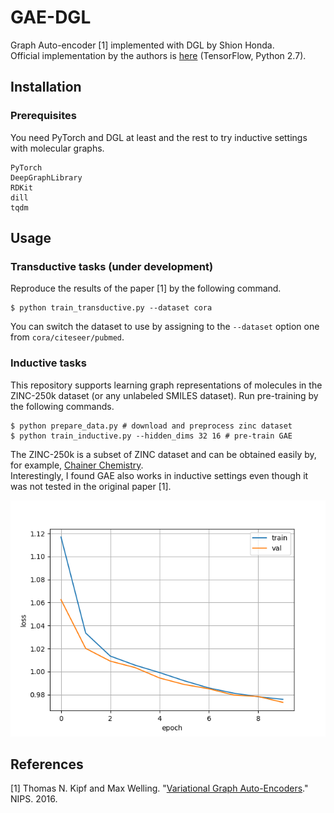 # GAE-DGL
Graph Auto-encoder [1] implemented with DGL by Shion Honda.  
Official implementation by the authors is [here](https://github.com/tkipf/gae) (TensorFlow, Python 2.7).

## Installation
### Prerequisites
You need PyTorch and DGL at least and the rest to try inductive settings with molecular graphs.

```
PyTorch
DeepGraphLibrary
RDKit
dill
tqdm
```

## Usage
### Transductive tasks (under development)
Reproduce the results of the paper [1] by the following command.

```
$ python train_transductive.py --dataset cora
```

You can switch the dataset to use by assigning to the `--dataset` option one from `cora/citeseer/pubmed`.

### Inductive tasks
This repository supports learning graph representations of molecules in the ZINC-250k dataset (or any unlabeled SMILES dataset). Run pre-training by the following commands.  

```
$ python prepare_data.py # download and preprocess zinc dataset
$ python train_inductive.py --hidden_dims 32 16 # pre-train GAE
```

The ZINC-250k is a subset of ZINC dataset and can be obtained easily by, for example, [Chainer Chemistry](https://github.com/pfnet-research/chainer-chemistry).  
Interestingly, I found GAE also works in inductive settings even though it was not tested in the original paper [1].

![](zinc250k.png)

## References
[1] Thomas N. Kipf and Max Welling. "[Variational Graph Auto-Encoders](https://arxiv.org/abs/1611.07308)." NIPS. 2016.